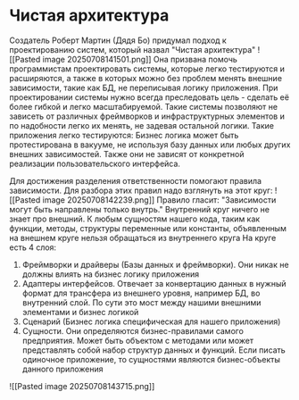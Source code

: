 
# Чистая архитектура
Создатель Роберт Мартин (Дядя Бо) придумал подход к проектированию систем, который назвал "Чистая архитектура"
![[Pasted image 20250708141501.png]]
Она призвана помочь программистам проектировать системы, которые легко тестируются и расширяются, а также в которых можно без проблем менять внешние зависимости, такие как БД, не переписывая логику приложения.
При проектировании системы нужно всегда преследовать цель - сделать её более гибкой и легко масштабируемой. Такие системы позволяют не зависеть от различных фреймворков и инфраструктурных элементов и по надобности легко их менять, не задевая остальной логики. 
Такие приложения легко тестируются: Бизнес логика может быть протестирована в вакууме, не используя базу данных или любых других внешних зависимостей. 
Также они не зависят от конкретной реализации пользовательского интерфейса. 

Для достижения разделения ответственности помогают правила зависимости. Для разбора этих правил надо взглянуть на этот круг:
![[Pasted image 20250708142239.png]]
Правило гласит: "Зависимости могут быть направлены только внутрь." Внутренний круг ничего не знает про внешний. К любым сущностям нашего кода, таким как функции, методы, структуры переменные или константы, объявленным на внешнем круге нельзя обращаться из внутреннего круга
На круге есть 4 слоя:
1) Фреймворки и драйверы (Базы данных и фреймворки). Они никак не должны влиять на бизнес логику приложения
2) Адаптеры интерфейсов. Отвечает за конвертацию данных в нужный формат для трансфера из внешнего уровня, например БД, во внутренний слой. По сути это мост между нашими внешними элементами и бизнес логикой
3) Сценарий (Бизнес логика специфическая для нашего приложения)
4) Сущности. Они определяются бизнес-правилами самого предприятия. Может быть объектом с методами или может представлять собой набор структур данных и функций. Если писать одиночное приложение, то сущностями являются бизнес-объекты данного приложения 

![[Pasted image 20250708143715.png]]
